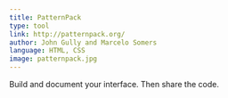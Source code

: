 ```yaml
---
title: PatternPack
type: tool
link: http://patternpack.org/
author: John Gully and Marcelo Somers
language: HTML, CSS
image: patternpack.jpg
---
```


Build and document your interface. Then share the code.
